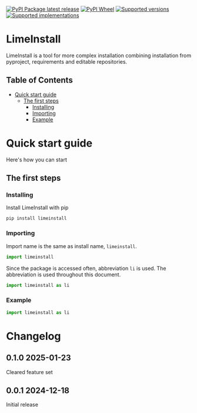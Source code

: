 [![PyPI Package latest release](https://img.shields.io/pypi/v/limeinstall.svg)][1]
[![PyPI Wheel](https://img.shields.io/pypi/wheel/limeinstall.svg)][1]
[![Supported versions](https://img.shields.io/pypi/pyversions/limeinstall.svg)][1]
[![Supported implementations](https://img.shields.io/pypi/implementation/limeinstall.svg)][1]

# LimeInstall <!-- omit in toc -->

LimeInstall is a tool for more complex installation combining installation from pyproject, requirements and editable repositories.

## Table of Contents <!-- omit in toc -->

- [Quick start guide](#quick-start-guide)
    - [The first steps](#the-first-steps)
        - [Installing](#installing)
        - [Importing](#importing)
        - [Example](#example)

# Quick start guide

Here's how you can start

## The first steps

### Installing

Install LimeInstall with pip

```
pip install limeinstall
```

### Importing

Import name is the same as install name, `limeinstall`.

```python
import limeinstall
```

Since the package is accessed often,  abbreviation `li` is used. The abbreviation is used throughout this document.

```python
import limeinstall as li
```

### Example

```python
import limeinstall as li

```

# Changelog <!-- omit in toc -->

## 0.1.0 2025-01-23 <!-- omit in toc -->

Cleared feature set

## 0.0.1 2024-12-18 <!-- omit in toc -->

Initial release

[1]: <https://pypi.org/project/limeinstall> "Project PyPI page"
